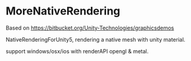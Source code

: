 # MoreNativeRendering

Based on https://bitbucket.org/Unity-Technologies/graphicsdemos

NativeRenderingForUnity5, rendering a native mesh with unity material.

support windows/osx/ios with renderAPI opengl & metal.
